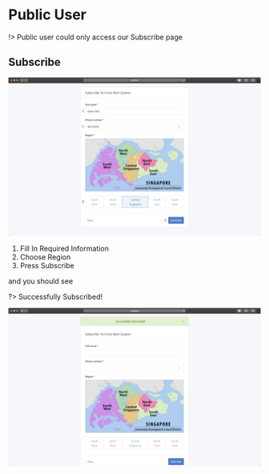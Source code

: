 # Public User

!> Public user could only access our Subscribe page

## Subscribe

![SubscribePage](https://raw.githubusercontent.com/OkkarMin/CMSAPI.github.io/master/docs/static/PublicGuide.png)


1. Fill In Required Information
2. Choose Region
3. Press Subscribe

and you should see

?> Successfully Subscribed!

![SubscribePageSuccess](https://raw.githubusercontent.com/OkkarMin/CMSAPI.github.io/master/docs/static/PublicGuideSuccess.png)